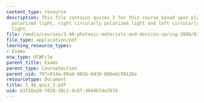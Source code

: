 ```yaml
---
content_type: resource
description: This file contains quizes 3 for this course based upon plane (linearly)
  polarized light, right circularly polarized light and left circularly polarized
  light.
file: /media/courses/3-46-photonic-materials-and-devices-spring-2006/63718a20f02030c24c6f4044b74a767d_3_46_quiz_3.pdf
file_type: application/pdf
learning_resource_types:
- Exams
ocw_type: OCWFile
parent_title: Exams
parent_type: CourseSection
parent_uid: 707c014a-09a4-981b-6d38-0b6edc99128a
resourcetype: Document
title: 3_46_quiz_3.pdf
uid: 63718a20-f020-30c2-4c6f-4044b74a767d
---
```

